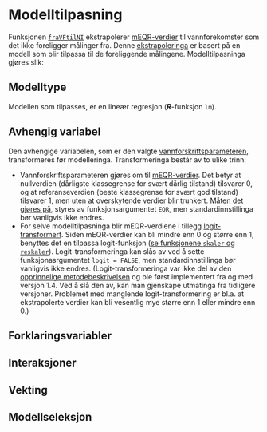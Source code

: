 # Modelltilpasning

Funksjonen [`fraVFtilNI`](fraVFtilNI.md) ekstrapolerer [mEQR-verdier](mEQR.md) til vannforekomster som det ikke foreligger målinger fra.
Denne [ekstrapoleringa](extrapol.md) er basert på en modell som blir tilpassa til de foreliggende målingene.
Modelltilpasninga gjøres slik:


## Modelltype

Modellen som tilpasses, er en lineær regresjon (***R***-funksjon `lm`).


## Avhengig variabel

Den avhengige variabelen, som er den valgte [vannforskriftsparameteren](param.md), transformeres før modelleringa.
Transformeringa består av to ulike trinn:

* Vannforskriftsparameteren gjøres om til [mEQR-verdier](mEQR.md). Det betyr at nullverdien (dårligste klassegrense for svært dårlig tilstand) tilsvarer 0, og at referanseverdien (beste klassegrense for svært god tilstand) tilsvarer 1, men uten at overskytende verdier blir trunkert. [Måten det gjøres på](asympEQR.md), styres av funksjonsargumentet `EQR`, men standardinnstillinga bør vanligvis ikke endres.
* For selve modelltilpasninga blir mEQR-verdiene i tillegg [logit-transformert](https://en.wikipedia.org/wiki/Logit). Siden mEQR-verdier kan bli mindre enn 0 og større enn 1, benyttes det en tilpassa logit-funksjon ([se funksjonene `skaler` og `reskaler`](../R/Funksjon.R)). Logit-transformeringa kan slås av ved å sette funksjonasrgumentet `logit = FALSE`, men standardinnstillinga bør vanligvis ikke endres. (Logit-transformeringa var ikke del av den [opprinnelige metodebeskrivelsen](http://hdl.handle.net/11250/2631056) og ble først implementert fra og med versjon 1.4. Ved å slå den av, kan man gjenskape utmatinga fra tidligere versjoner. Problemet med manglende logit-transformering er bl.a. at ekstrapolerte verdier kan bli vesentlig mye større enn 1 eller mindre enn 0.)


## Forklaringsvariabler


## Interaksjoner


## Vekting



## Modellseleksjon




